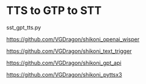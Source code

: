 # TTS to GTP to STT
sst_gpt_tts.py

https://github.com/VGDragon/shikoni_openai_wisper

https://github.com/VGDragon/shikoni_text_trigger

https://github.com/VGDragon/shikoni_gpt_api

https://github.com/VGDragon/shikoni_pyttsx3
